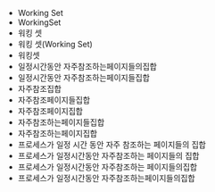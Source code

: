 ﻿- Working Set
- WorkingSet
- 워킹 셋
- 워킹 셋(Working Set)
- 워킹셋
- 일정시간동안 자주참조하는페이지들의집합
- 일정시간동안 자주참조하는페이지들집합
- 자주참조집합
- 자주참조페이지들집합
- 자주참조페이지집합
- 자주참조하는페이지들집합
- 자주참조하는페이지집합
- 프로세스가 일정 시간 동안 자주 참조하는 페이지들의 집합
- 프로세스가 일정시간동안 자주참조하는 페이지들의 집합
- 프로세스가 일정시간동안 자주참조하는 페이지들의집합
- 프로세스가 일정시간동안 자주참조하는페이지들의집합
